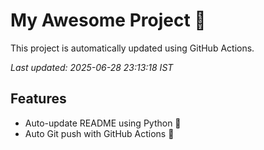 # My Awesome Project 🚀

This project is automatically updated using GitHub Actions.

_Last updated: 2025-06-28 23:13:18 IST_

## Features
- Auto-update README using Python 🐍
- Auto Git push with GitHub Actions 🤖
